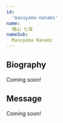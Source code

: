 ```yaml
---
id:
  'masuyama-nanami'
name:
  増山 七海
nameSub:
  Masuyama Nanami
---
```


## Biography
Coming soon!

## Message
Coming soon!
